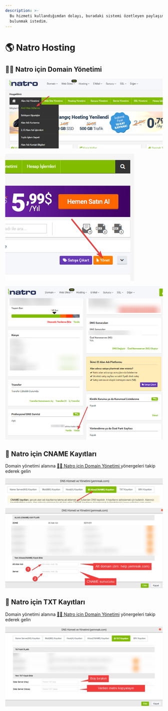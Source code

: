 ```yaml
---
description: >-
  Bu hizmeti kullandığımdan dolayı, buradaki sistemi özetleyen paylaşımlarda
  bulunmak istedim.
---
```


# 🌎 Natro Hosting

## 👨‍💼 Natro için Domain Yönetimi

![](../../.gitbook/assets/image%20%2820%29.png)

![](../../.gitbook/assets/image%20%284%29.png)

![](../../.gitbook/assets/image%20%283%29.png)

## 🧾 Natro için CNAME Kayıtları

Domain yönetimi alanına [👨‍💼 Natro için Domain Yönetimi ](natro-hosting.md#natro-icin-domain-yoenetimi)yönergeleri takip ederek gelin

![](../../.gitbook/assets/image%20%2850%29.png)

![](../../.gitbook/assets/image%20%2815%29.png)

## 📄 Natro için TXT Kayıtları

Domain yönetimi alanına [👨‍💼 Natro için Domain Yönetimi](natro-hosting.md#natro-icin-domain-yoenetimi) yönergeleri takip ederek gelin

![](../../.gitbook/assets/image%20%2836%29.png)

